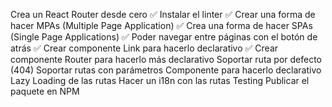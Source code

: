 Crea un React Router desde cero
✅ Instalar el linter
✅ Crear una forma de hacer MPAs (Multiple Page Application)
✅ Crea una forma de hacer SPAs (Single Page Applications)
✅ Poder navegar entre páginas con el botón de atrás
✅ Crear componente Link para hacerlo declarativo
✅ Crear componente Router para hacerlo más declarativo
Soportar ruta por defecto (404)
Soportar rutas con parámetros
Componente para hacerlo declarativo
Lazy Loading de las rutas
Hacer un i18n con las rutas
Testing
Publicar el paquete en NPM
